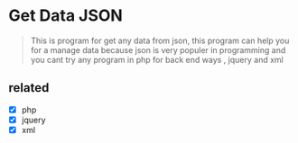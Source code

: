  # Get Data JSON
 > This is program for get any data from json, this program can help you for a manage data because json is very populer in programming and you cant try any program in php for back end ways , jquery and xml
 
 ## related
 - [x] php 
 - [x] jquery
 - [x] xml
